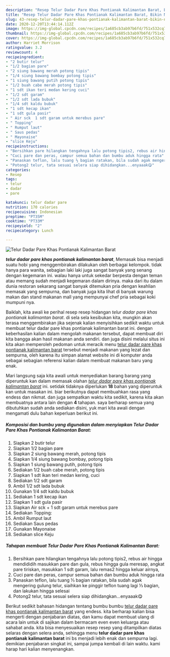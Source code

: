 ```yaml
---
description: "Resep Telur Dadar Pare Khas Pontianak Kalimantan Barat, Bikin Ngiler"
title: "Resep Telur Dadar Pare Khas Pontianak Kalimantan Barat, Bikin Ngiler"
slug: 43-resep-telur-dadar-pare-khas-pontianak-kalimantan-barat-bikin-ngiler
date: 2020-12-20T13:44:14.112Z
image: https://img-global.cpcdn.com/recipes/1a685cb3ab97b6fd/751x532cq70/telur-dadar-pare-khas-pontianak-kalimantan-barat-foto-resep-utama.jpg
thumbnail: https://img-global.cpcdn.com/recipes/1a685cb3ab97b6fd/751x532cq70/telur-dadar-pare-khas-pontianak-kalimantan-barat-foto-resep-utama.jpg
cover: https://img-global.cpcdn.com/recipes/1a685cb3ab97b6fd/751x532cq70/telur-dadar-pare-khas-pontianak-kalimantan-barat-foto-resep-utama.jpg
author: Harriet Morrison
ratingvalue: 3.2
reviewcount: 4
recipeingredient:
- "2 butir telur"
- "1/2 bagian pare"
- "2 siung bawang merah potong tipis"
- "1/4 siung bawang bombay potong tipis"
- "1 siung bawang putih potong tipis"
- "1/2 buah cabe merah potong tipis"
- "1 sdt ikan teri medan kering cuci"
- "1/2 sdt garam"
- "1/2 sdt lada bubuk"
- "1/4 sdt kaldu bubuk"
- "1 sdt kecap ikan"
- "1 sdt gula pasir"
- " Air sck  1 sdt garam untuk merebus pare"
- " Topping"
- " Rumput laut"
- " Saus pedas"
- " Mayonaise"
- "slice Keju"
recipeinstructions:
- "Bersihkan pare hilangkan tengahnya lalu potong tipis2, rebus air hingga mendididih masukkan pare dan gula, rebus hingga gula meresap, angkat pare tiriskan, masukkan 1 sdt garam, lalu remas2 hingga keluar airnya,"
- "Cuci pare dan peras, campur semua bahan dan bumbu aduk hingga rata"
- "Panaskan teflon, lalu tuang ⅓ bagian ratakan, bila sudah agak mengering gulung telur, siaihkan ke pinggir teflon tuang lagi ⅓ bagian, dan lakukan hingga selesai"
- "Potong2 telur, tata sesuai selera siap dihidangkan...enyaaak😋"
categories:
- Resep
tags:
- telur
- dadar
- pare

katakunci: telur dadar pare 
nutrition: 170 calories
recipecuisine: Indonesian
preptime: "PT35M"
cooktime: "PT33M"
recipeyield: "2"
recipecategory: Lunch

---
```



![Telur Dadar Pare Khas Pontianak Kalimantan Barat](https://img-global.cpcdn.com/recipes/1a685cb3ab97b6fd/751x532cq70/telur-dadar-pare-khas-pontianak-kalimantan-barat-foto-resep-utama.jpg)

<b><i>telur dadar pare khas pontianak kalimantan barat</i></b>, Memasak bisa menjadi suatu hobi yang menggembirakan dilakukan oleh berbagai kelompok. tidak hanya para wanita, sebagian laki laki juga sangat banyak yang senang dengan kegemaran ini. walau hanya untuk sekedar berpesta dengan teman atau memang sudah menjadi kegemaran dalam dirinya. maka dari itu dalam dunia restoran sekarang sangat banyak ditemukan pria dengan keahlian memasak yang sempurna, dan banyak juga kita lihat di banyak warung makan dan stand makanan mall yang mempunyai chef pria sebagai koki mumpuni nya.



Baiklah, kita awali ke perihal resep resep hidangan <i>telur dadar pare khas pontianak kalimantan barat</i>. di sela sela kesibukan kita, mungkin akan terasa menggembirakan jika sejenak kalian menyisihkan sedikit waktu untuk membuat telur dadar pare khas pontianak kalimantan barat ini. dengan keberhasilan kalian dalam mengolah makanan tersebut, dapat membuat diri kita bangga akan hasil makanan anda sendiri. dan juga disini melalui situs ini kita akan memperoleh pedoman untuk meracik menu <u>telur dadar pare khas pontianak kalimantan barat</u> tersebut menjadi makanan yang lezat dan sempurna, oleh karena itu simpan alamat website ini di komputer anda sebagai sebagian referensi kalian dalam membuat makanan baru yang enak.


Mari langsung saja kita awali untuk menyediakan barang barang yang diperuntuk kan dalam memasak olahan <u><i>telur dadar pare khas pontianak kalimantan barat</i></u> ini. setidak tidaknya diperlukan <b>18</b> bahan yang diperuntuk kan untuk masakan ini. biar berikutnya dapat membuahkan rasa yang endess dan nikmat. dan juga sempatkan waktu kita sedikit, karena kita akan membuatnya antara lain dengan <b>4</b> tahapan. saya berharap semua yang dibutuhkan sudah anda sediakan disini, yuk mari kita awali dengan mengamati dulu bahan keperluan berikut ini.

<!--inarticleads1-->

##### Komposisi dan bumbu yang digunakan dalam menyiapkan Telur Dadar Pare Khas Pontianak Kalimantan Barat:

1. Siapkan 2 butir telur
1. Siapkan 1/2 bagian pare
1. Siapkan 2 siung bawang merah, potong tipis
1. Siapkan 1/4 siung bawang bombay, potong tipis
1. Siapkan 1 siung bawang putih, potong tipis
1. Sediakan 1/2 buah cabe merah, potong tipis
1. Siapkan 1 sdt ikan teri medan kering, cuci
1. Sediakan 1/2 sdt garam
1. Ambil 1/2 sdt lada bubuk
1. Gunakan 1/4 sdt kaldu bubuk
1. Sediakan 1 sdt kecap ikan
1. Siapkan 1 sdt gula pasir
1. Siapkan  Air sck + 1 sdt garam untuk merebus pare
1. Sediakan  Topping:
1. Ambil  Rumput laut
1. Sediakan  Saus pedas
1. Gunakan  Mayonaise
1. Sediakan slice Keju




<!--inarticleads2-->

##### Tahapan membuat Telur Dadar Pare Khas Pontianak Kalimantan Barat:

1. Bersihkan pare hilangkan tengahnya lalu potong tipis2, rebus air hingga mendididih masukkan pare dan gula, rebus hingga gula meresap, angkat pare tiriskan, masukkan 1 sdt garam, lalu remas2 hingga keluar airnya,
1. Cuci pare dan peras, campur semua bahan dan bumbu aduk hingga rata
1. Panaskan teflon, lalu tuang ⅓ bagian ratakan, bila sudah agak mengering gulung telur, siaihkan ke pinggir teflon tuang lagi ⅓ bagian, dan lakukan hingga selesai
1. Potong2 telur, tata sesuai selera siap dihidangkan...enyaaak😋




Berikut sedikit bahasan hidangan tentang bumbu bumbu <u>telur dadar pare khas pontianak kalimantan barat</u> yang endess. kita berharap kalian bisa mengerti dengan penjabaran diatas, dan kamu dapat membuat ulang di acara lain untuk di sajikan dalam bermacam even even keluarga atau sahabat anda. kita bisa menyesuaikan resep resep yang ditampilkan diatas selaras dengan selera anda, sehingga menu <b>telur dadar pare khas pontianak kalimantan barat</b> ini bs menjadi lebih enak dan sempurna lagi. demikian penjabaran singkat ini, sampai jumpa kembali di lain waktu. kami harap hari kalian menyenangkan.
